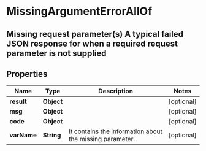 

# MissingArgumentErrorAllOf

## Missing request parameter(s)  A typical failed JSON response for when a required request parameter is not supplied 

## Properties

Name | Type | Description | Notes
------------ | ------------- | ------------- | -------------
**result** | **Object** |  |  [optional]
**msg** | **Object** |  |  [optional]
**code** | **Object** |  |  [optional]
**varName** | **String** | It contains the information about the missing parameter.  |  [optional]




